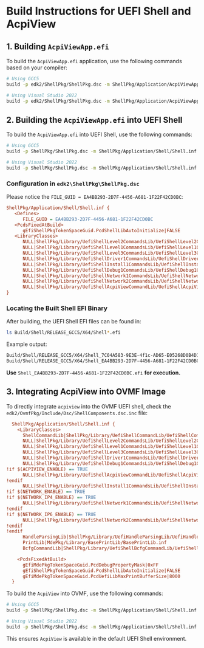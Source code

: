 # Build Instructions for UEFI Shell and AcpiView

## 1. Building `AcpiViewApp.efi`

To build the `AcpiViewApp.efi` application, use the following commands based on your compiler:

```sh
# Using GCC5
build -p edk2/ShellPkg/ShellPkg.dsc -m ShellPkg/Application/AcpiViewApp/AcpiViewApp.inf -t GCC5 -a X64 -b RELEASE

# Using Visual Studio 2022
build -p edk2/ShellPkg/ShellPkg.dsc -m ShellPkg/Application/AcpiViewApp/AcpiViewApp.inf -t VS2022 -a X64 -b RELEASE
```

## 2. Building the `AcpiViewApp.efi` into UEFI Shell

To build the `AcpiViewApp.efi` into UEFI Shell, use the following commands:

```sh
# Using GCC5
build -p ShellPkg/ShellPkg.dsc -m ShellPkg/Application/Shell/Shell.inf -t GCC5 -a X64 -b RELEASE

# Using Visual Studio 2022
build -p ShellPkg/ShellPkg.dsc -m ShellPkg/Application/Shell/Shell.inf -t VS2022 -a X64 -b RELEASE
```

### Configuration in `edk2\ShellPkg\ShellPkg.dsc`

Please notice the `FILE_GUID = EA4BB293-2D7F-4456-A681-1F22F42CD0BC`:

```ini
ShellPkg/Application/Shell/Shell.inf {
   <Defines>
      FILE_GUID = EA4BB293-2D7F-4456-A681-1F22F42CD0BC
   <PcdsFixedAtBuild>
      gEfiShellPkgTokenSpaceGuid.PcdShellLibAutoInitialize|FALSE
   <LibraryClasses>
      NULL|ShellPkg/Library/UefiShellLevel2CommandsLib/UefiShellLevel2CommandsLib.inf
      NULL|ShellPkg/Library/UefiShellLevel1CommandsLib/UefiShellLevel1CommandsLib.inf
      NULL|ShellPkg/Library/UefiShellLevel3CommandsLib/UefiShellLevel3CommandsLib.inf
      NULL|ShellPkg/Library/UefiShellDriver1CommandsLib/UefiShellDriver1CommandsLib.inf
      NULL|ShellPkg/Library/UefiShellInstall1CommandsLib/UefiShellInstall1CommandsLib.inf
      NULL|ShellPkg/Library/UefiShellDebug1CommandsLib/UefiShellDebug1CommandsLib.inf
      NULL|ShellPkg/Library/UefiShellNetwork1CommandsLib/UefiShellNetwork1CommandsLib.inf
      NULL|ShellPkg/Library/UefiShellNetwork2CommandsLib/UefiShellNetwork2CommandsLib.inf
      NULL|ShellPkg/Library/UefiShellAcpiViewCommandLib/UefiShellAcpiViewCommandLib.inf
}
```

### Locating the Built Shell EFI Binary

After building, the UEFI Shell EFI files can be found in:

```sh
ls Build/Shell/RELEASE_GCC5/X64/Shell*.efi
```

Example output:

```sh
Build/Shell/RELEASE_GCC5/X64/Shell_7C04A583-9E3E-4f1c-AD65-E05268D0B4D1.efi
Build/Shell/RELEASE_GCC5/X64/Shell_EA4BB293-2D7F-4456-A681-1F22F42CD0BC.efi
```

**Use** `Shell_EA4BB293-2D7F-4456-A681-1F22F42CD0BC.efi` **for execution.**

## 3. Integrating AcpiView into OVMF Image

To directly integrate `acpiview` into the OVMF UEFI shell, check the `edk2/OvmfPkg/Include/Dsc/ShellComponents.dsc.inc` file:

```ini
  ShellPkg/Application/Shell/Shell.inf {
    <LibraryClasses>
      ShellCommandLib|ShellPkg/Library/UefiShellCommandLib/UefiShellCommandLib.inf
      NULL|ShellPkg/Library/UefiShellLevel2CommandsLib/UefiShellLevel2CommandsLib.inf
      NULL|ShellPkg/Library/UefiShellLevel1CommandsLib/UefiShellLevel1CommandsLib.inf
      NULL|ShellPkg/Library/UefiShellLevel3CommandsLib/UefiShellLevel3CommandsLib.inf
      NULL|ShellPkg/Library/UefiShellDriver1CommandsLib/UefiShellDriver1CommandsLib.inf
      NULL|ShellPkg/Library/UefiShellDebug1CommandsLib/UefiShellDebug1CommandsLib.inf
!if $(ACPIVIEW_ENABLE) == TRUE
      NULL|ShellPkg/Library/UefiShellAcpiViewCommandLib/UefiShellAcpiViewCommandLib.inf
!endif
      NULL|ShellPkg/Library/UefiShellInstall1CommandsLib/UefiShellInstall1CommandsLib.inf
!if $(NETWORK_ENABLE) == TRUE
!if $(NETWORK_IP4_ENABLE) == TRUE
      NULL|ShellPkg/Library/UefiShellNetwork1CommandsLib/UefiShellNetwork1CommandsLib.inf
!endif
!if $(NETWORK_IP6_ENABLE) == TRUE
      NULL|ShellPkg/Library/UefiShellNetwork2CommandsLib/UefiShellNetwork2CommandsLib.inf
!endif
!endif
      HandleParsingLib|ShellPkg/Library/UefiHandleParsingLib/UefiHandleParsingLib.inf
      PrintLib|MdePkg/Library/BasePrintLib/BasePrintLib.inf
      BcfgCommandLib|ShellPkg/Library/UefiShellBcfgCommandLib/UefiShellBcfgCommandLib.inf

    <PcdsFixedAtBuild>
      gEfiMdePkgTokenSpaceGuid.PcdDebugPropertyMask|0xFF
      gEfiShellPkgTokenSpaceGuid.PcdShellLibAutoInitialize|FALSE
      gEfiMdePkgTokenSpaceGuid.PcdUefiLibMaxPrintBufferSize|8000
  }
```

To build the `AcpiView` into OVMF, use the following commands:

```sh
# Using GCC5
build -p ShellPkg/ShellPkg.dsc -m ShellPkg/Application/Shell/Shell.inf -t GCC5 -a X64 -b RELEASE -d ACPIVIEW_ENABLE

# Using Visual Studio 2022
build -p ShellPkg/ShellPkg.dsc -m ShellPkg/Application/Shell/Shell.inf -t VS2022 -a X64 -b RELEASE -d ACPIVIEW_ENABLE
```

This ensures `AcpiView` is available in the default UEFI Shell environment.

